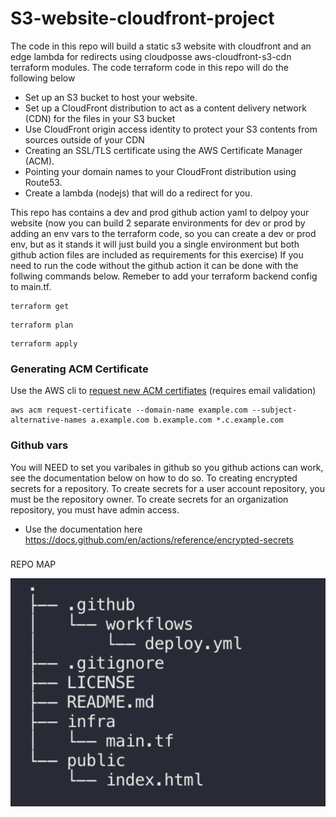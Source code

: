 # S3-website-cloudfront-project
 The code in this repo will build a static s3 website with cloudfront and an edge lambda for redirects using cloudposse aws-cloudfront-s3-cdn terraform modules.
  The code terraform code in this repo will do the following below
  - Set up an S3 bucket to host your website.
  - Set up a CloudFront distribution to act as a content delivery network (CDN) for the files in your S3 bucket
  - Use CloudFront origin access identity to protect your S3 contents from sources outside of your CDN
  - Creating an SSL/TLS certificate using the AWS Certificate Manager (ACM).
  - Pointing your domain names to your CloudFront distribution using Route53.
  - Create a lambda (nodejs) that will do a redirect for you.

This repo has contains a dev and prod github action yaml to delpoy your website 
(now you can build 2 separate environments for dev or prod by adding an env vars to the terraform code, so you can create a dev or prod env, but as it stands it will just build you a single environment but both github action files are included as requirements for this exercise)
If you need to run the code without the github action it can be done with the follwing commands below. Remeber to add your terraform backend config to main.tf.
```
terraform get
```
```
terraform plan
```
```
terraform apply
```

### Generating ACM Certificate

Use the AWS cli to [request new ACM certifiates](http://docs.aws.amazon.com/acm/latest/userguide/gs-acm-request.html) (requires email validation)
```
aws acm request-certificate --domain-name example.com --subject-alternative-names a.example.com b.example.com *.c.example.com
```

### Github vars 
You will NEED to set you varibales in github so you github actions can work, see the documentation below on how to do so.
To creating encrypted secrets for a repository.
To create secrets for a user account repository, you must be the repository owner. To create secrets for an organization repository, you must have admin access.

- Use the documentation here 
https://docs.github.com/en/actions/reference/encrypted-secrets

###
REPO MAP 

![TERRAFORM RULES!](./map.png)
